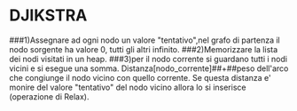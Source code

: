 DJIKSTRA
=======

###1)Assegnare ad ogni nodo un valore "tentativo",nel grafo di partenza il nodo sorgente ha valore 0, tutti gli altri infinito.
###2)Memorizzare la lista dei nodi visitati in un heap.
###3)per il nodo corrente si guardano tutti i nodi vicini e si esegue una somma. Distanza[nodo_corrente]##+##peso dell'arco che      congiunge il nodo vicino con quello corrente. Se questa distanza e' monire del valore "tentativo" del nodo vicino allora lo      si inserisce (operazione di Relax).
